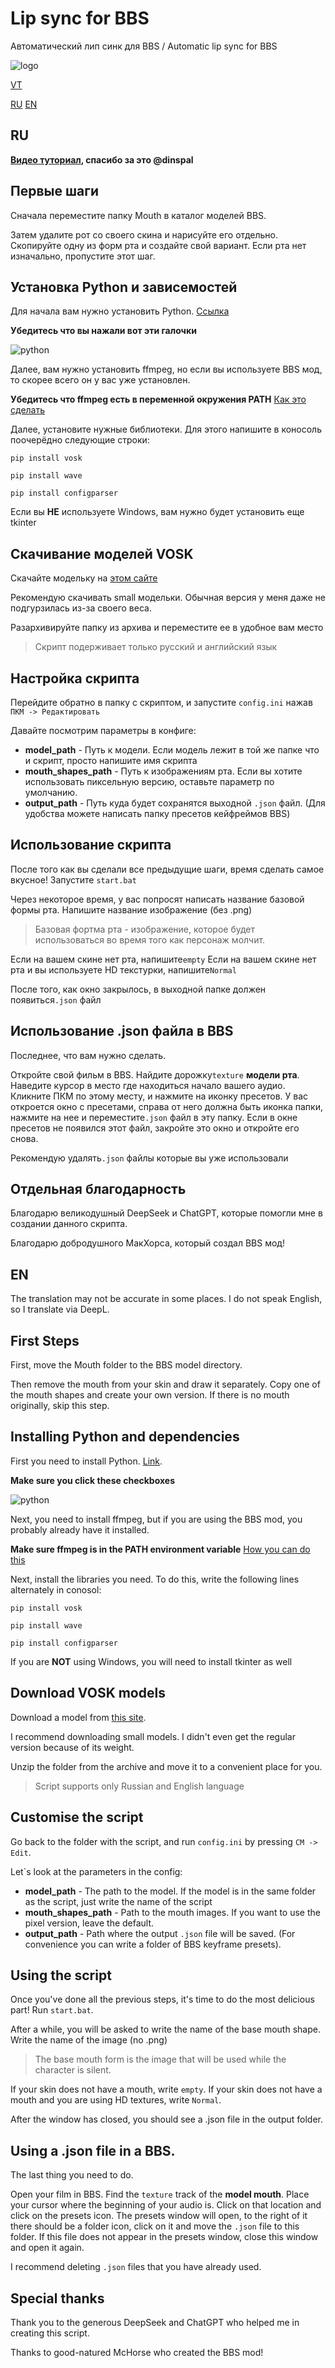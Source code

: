 # Lip sync for BBS
Автоматический лип синк для BBS / Automatic lip sync for BBS 

![logo](https://github.com/Wemppy4/bbs-lip-sync/blob/assets/image.png)

[VT](https://www.virustotal.com/gui/file/e1f087e381339ab8a82b48366162d3dd6bbb85e0bff45b430868eb63a7073e35 "VT")

[RU](https://github.com/Wemppy4/bbs-lip-sync/blob/main/README.md#ru)
[EN](https://github.com/Wemppy4/bbs-lip-sync/blob/main/README.md#en)

## RU
**[Видео туториал](https://www.youtube.com/watch?v=jwFRUr9OyUI), спасибо за это @dinspal**

## Первые шаги
Сначала переместите папку Mouth в каталог моделей BBS.

Затем удалите рот со своего скина и нарисуйте его отдельно. Скопируйте одну из форм рта и создайте свой вариант. Если рта нет изначально, пропустите этот шаг.

## Установка Python и зависемостей
Для начала вам нужно установить Python. [Ссылка](https://www.python.org/)

**Убедитесь что вы нажали вот эти галочки**

![python](https://github.com/Wemppy4/bbs-lip-sync/blob/assets/%D0%97%D0%BD%D1%96%D0%BC%D0%BE%D0%BA%20%D0%B5%D0%BA%D1%80%D0%B0%D0%BD%D0%B0%202025-02-17%20155744.png)

Далее, вам нужно установить ffmpeg, но если вы используете BBS мод, то скорее всего он у вас уже установлен.

**Убедитесь что ffmpeg есть в переменной окружения PATH** 
[Как это сделать](https://chatgpt.com/share/67b34ff9-5f24-800b-9588-e677f17eb334)

Далее, установите нужные библиотеки. Для этого напишите в коносоль поочерёдно следующие строки:

`pip install vosk`

`pip install wave`

`pip install configparser`

Если вы **НЕ** используете Windows, вам нужно будет установить еще tkinter

## Скачивание моделей VOSK
Скачайте модельку на [этом сайте](https://alphacephei.com/vosk/models)

Рекомендую скачивать small модельки. Обычная версия у меня даже не подгурзилась из-за своего веса.

Разархивируйте папку из архива и переместите ее в удобное вам место

> Скрипт подерживает только русский и английский язык

## Настройка скрипта
Перейдите обратно в папку с скриптом, и запустите `config.ini` нажав `ПКМ -> Редактировать`

Давайте посмотрим параметры в конфиге:
- **model_path** - Путь к модели. Если модель лежит в той же папке что и скрипт, просто напишите имя скрипта
- **mouth_shapes_path** - Путь к изображениям рта. Если вы хотите использовать пиксельную версию, оставьте параметр по умолчанию.
- **output_path** - Путь куда будет сохранятся выходной `.json` файл. (Для удобства можете написать папку пресетов кейфреймов BBS)

## Использование скрипта

После того как вы сделали все предыдущие шаги, время сделать самое вкусное!
Запустите `start.bat`

Через некоторое время, у вас попросят написать название базовой формы рта. Напишите название изображение (без .png)
> Базовая фортма рта - изображение, которое будет использоваться во время того как персонаж молчит.

Если на вашем скине нет рта, напишите`empty`
Если на вашем скине нет рта и вы используете HD текстурки, напишите`Normal`

После того, как окно закрылось, в выходной папке должен появиться`.json` файл

## Использование .json файла в BBS

Последнее, что вам нужно сделать.

Откройте свой фильм в BBS. Найдите дорожку`texture` **модели рта**. Наведите курсор в место где находиться начало вашего аудио. Кликните ПКМ по этому месту, и нажмите на иконку пресетов. У вас откроется окно с пресетами, справа от него должна быть иконка папки, нажмите на нее и переместите`.json` файл в эту папку. Если в окне пресетов не появился этот файл, закройте это окно и откройте его снова. 

Рекомендую удалять`.json` файлы которые вы уже использовали

## Отдельная благодарность

Благодарю великодушный DeepSeek и ChatGPT, которые помогли мне в создании данного скрипта.

Благодарю добродушного МакХорса, который создал BBS мод!

## EN
The translation may not be accurate in some places. I do not speak English, so I translate via DeepL.

## First Steps
First, move the Mouth folder to the BBS model directory.

Then remove the mouth from your skin and draw it separately. Copy one of the mouth shapes and create your own version. If there is no mouth originally, skip this step.

## Installing Python and dependencies
First you need to install Python. [Link](https://www.python.org/).

**Make sure you click these checkboxes**

![python](https://github.com/Wemppy4/bbs-lip-sync/blob/assets/%D0%97%D0%BD%D1%96%D0%BC%D0%BE%D0%BA%20%D0%B5%D0%BA%D1%80%D0%B0%D0%BD%D0%B0%202025-02-17%20155744.png)

Next, you need to install ffmpeg, but if you are using the BBS mod, you probably already have it installed.

**Make sure ffmpeg is in the PATH environment variable** 
[How you can do this](https://chatgpt.com/share/67b34ff9-5f24-800b-9588-e677f17eb334)

Next, install the libraries you need. To do this, write the following lines alternately in conosol:

`pip install vosk`

`pip install wave`

`pip install configparser`

If you are **NOT** using Windows, you will need to install tkinter as well

## Download VOSK models
Download a model from [this site](https://alphacephei.com/vosk/models).

I recommend downloading small models. I didn't even get the regular version because of its weight.

Unzip the folder from the archive and move it to a convenient place for you.

> Script supports only Russian and English language

## Customise the script
Go back to the folder with the script, and run `config.ini` by pressing `CM -> Edit`.

Let`s look at the parameters in the config:
- **model_path** - The path to the model. If the model is in the same folder as the script, just write the name of the script
- **mouth_shapes_path** - Path to the mouth images. If you want to use the pixel version, leave the default.
- **output_path** - Path where the output `.json` file will be saved. (For convenience you can write a folder of BBS keyframe presets).

## Using the script

Once you've done all the previous steps, it's time to do the most delicious part!
Run `start.bat`.

After a while, you will be asked to write the name of the base mouth shape. Write the name of the image (no .png)
> The base mouth form is the image that will be used while the character is silent.

If your skin does not have a mouth, write `empty`.
If your skin does not have a mouth and you are using HD textures, write `Normal`.

After the window has closed, you should see a .json file in the output folder.

## Using a .json file in a BBS.

The last thing you need to do.

Open your film in BBS. Find the `texture` track of the **model mouth**. Place your cursor where the beginning of your audio is. Click on that location and click on the presets icon. The presets window will open, to the right of it there should be a folder icon, click on it and move the `.json` file to this folder. If this file does not appear in the presets window, close this window and open it again. 

I recommend deleting `.json` files that you have already used.

## Special thanks

Thank you to the generous DeepSeek and ChatGPT who helped me in creating this script.

Thanks to good-natured McHorse who created the BBS mod!
